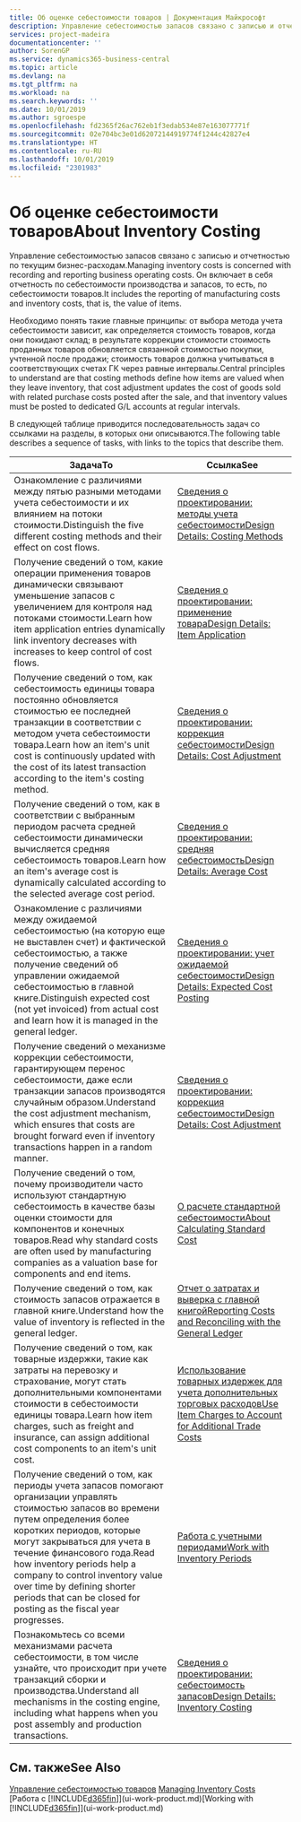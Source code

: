 ```yaml
---
title: Об оценке себестоимости товаров | Документация Майкрософт
description: Управление себестоимостью запасов связано с записью и отчетностью по текущим бизнес-расходам. Он включает в себя отчетность по себестоимости производства и запасов, то есть, по себестоимости товаров.
services: project-madeira
documentationcenter: ''
author: SorenGP
ms.service: dynamics365-business-central
ms.topic: article
ms.devlang: na
ms.tgt_pltfrm: na
ms.workload: na
ms.search.keywords: ''
ms.date: 10/01/2019
ms.author: sgroespe
ms.openlocfilehash: fd2365f26ac762eb1f3edab534e87e163077771f
ms.sourcegitcommit: 02e704bc3e01d62072144919774f1244c42827e4
ms.translationtype: HT
ms.contentlocale: ru-RU
ms.lasthandoff: 10/01/2019
ms.locfileid: "2301983"
---
```

# <a name="about-inventory-costing"></a><span data-ttu-id="43862-104">Об оценке себестоимости товаров</span><span class="sxs-lookup"><span data-stu-id="43862-104">About Inventory Costing</span></span>
<span data-ttu-id="43862-105">Управление себестоимостью запасов связано с записью и отчетностью по текущим бизнес-расходам.</span><span class="sxs-lookup"><span data-stu-id="43862-105">Managing inventory costs is concerned with recording and reporting business operating costs.</span></span> <span data-ttu-id="43862-106">Он включает в себя отчетность по себестоимости производства и запасов, то есть, по себестоимости товаров.</span><span class="sxs-lookup"><span data-stu-id="43862-106">It includes the reporting of manufacturing costs and inventory costs, that is, the value of items.</span></span>  

 <span data-ttu-id="43862-107">Необходимо понять такие главные принципы: от выбора метода учета себестоимости зависит, как определяется стоимость товаров, когда они покидают склад; в результате коррекции стоимости стоимость проданных товаров обновляется связанной стоимостью покупки, учтенной после продажи; стоимость товаров должна учитываться в соответствующих счетах ГК через равные интервалы.</span><span class="sxs-lookup"><span data-stu-id="43862-107">Central principles to understand are that costing methods define how items are valued when they leave inventory, that cost adjustment updates the cost of goods sold with related purchase costs posted after the sale, and that inventory values must be posted to dedicated G/L accounts at regular intervals.</span></span>  

 <span data-ttu-id="43862-108">В следующей таблице приводится последовательность задач со ссылками на разделы, в которых они описываются.</span><span class="sxs-lookup"><span data-stu-id="43862-108">The following table describes a sequence of tasks, with links to the topics that describe them.</span></span>   

|<span data-ttu-id="43862-109">**Задача**</span><span class="sxs-lookup"><span data-stu-id="43862-109">**To**</span></span>|<span data-ttu-id="43862-110">**Ссылка**</span><span class="sxs-lookup"><span data-stu-id="43862-110">**See**</span></span>|  
|------------|-------------|  
|<span data-ttu-id="43862-111">Ознакомление с различиями между пятью разными методами учета себестоимости и их влиянием на потоки стоимости.</span><span class="sxs-lookup"><span data-stu-id="43862-111">Distinguish the five different costing methods and their effect on cost flows.</span></span>|[<span data-ttu-id="43862-112">Сведения о проектировании: методы учета себестоимости</span><span class="sxs-lookup"><span data-stu-id="43862-112">Design Details: Costing Methods</span></span>](design-details-costing-methods.md)|  
|<span data-ttu-id="43862-113">Получение сведений о том, какие операции применения товаров динамически связывают уменьшение запасов с увеличением для контроля над потоками стоимости.</span><span class="sxs-lookup"><span data-stu-id="43862-113">Learn how item application entries dynamically link inventory decreases with increases to keep control of cost flows.</span></span>|[<span data-ttu-id="43862-114">Сведения о проектировании: применение товара</span><span class="sxs-lookup"><span data-stu-id="43862-114">Design Details: Item Application</span></span>](design-details-item-application.md)|  
|<span data-ttu-id="43862-115">Получение сведений о том, как себестоимость единицы товара постоянно обновляется стоимостью ее последней транзакции в соответствии с методом учета себестоимости товара.</span><span class="sxs-lookup"><span data-stu-id="43862-115">Learn how an item's unit cost is continuously updated with the cost of its latest transaction according to the item's costing method.</span></span>|[<span data-ttu-id="43862-116">Сведения о проектировании: коррекция себестоимости</span><span class="sxs-lookup"><span data-stu-id="43862-116">Design Details: Cost Adjustment</span></span>](design-details-cost-adjustment.md)|  
|<span data-ttu-id="43862-117">Получение сведений о том, как в соответствии с выбранным периодом расчета средней себестоимости динамически вычисляется средняя себестоимость товаров.</span><span class="sxs-lookup"><span data-stu-id="43862-117">Learn how an item's average cost is dynamically calculated according to the selected average cost period.</span></span>|[<span data-ttu-id="43862-118">Сведения о проектировании: средняя себестоимость</span><span class="sxs-lookup"><span data-stu-id="43862-118">Design Details: Average Cost</span></span>](design-details-average-cost.md)|  
|<span data-ttu-id="43862-119">Ознакомление с различиями между ожидаемой себестоимостью (на которую еще не выставлен счет) и фактической себестоимостью, а также получение сведений об управлении ожидаемой себестоимостью в главной книге.</span><span class="sxs-lookup"><span data-stu-id="43862-119">Distinguish expected cost (not yet invoiced) from actual cost and learn how it is managed in the general ledger.</span></span>|[<span data-ttu-id="43862-120">Сведения о проектировании: учет ожидаемой себестоимости</span><span class="sxs-lookup"><span data-stu-id="43862-120">Design Details: Expected Cost Posting</span></span>](design-details-expected-cost-posting.md)|  
|<span data-ttu-id="43862-121">Получение сведений о механизме коррекции себестоимости, гарантирующем перенос себестоимости, даже если транзакции запасов производятся случайным образом.</span><span class="sxs-lookup"><span data-stu-id="43862-121">Understand the cost adjustment mechanism, which ensures that costs are brought forward even if inventory transactions happen in a random manner.</span></span>|[<span data-ttu-id="43862-122">Сведения о проектировании: коррекция себестоимости</span><span class="sxs-lookup"><span data-stu-id="43862-122">Design Details: Cost Adjustment</span></span>](design-details-cost-adjustment.md)|  
|<span data-ttu-id="43862-123">Получение сведений о том, почему производители часто используют стандартную себестоимость в качестве базы оценки стоимости для компонентов и конечных товаров.</span><span class="sxs-lookup"><span data-stu-id="43862-123">Read why standard costs are often used by manufacturing companies as a valuation base for components and end items.</span></span>|[<span data-ttu-id="43862-124">О расчете стандартной себестоимости</span><span class="sxs-lookup"><span data-stu-id="43862-124">About Calculating Standard Cost</span></span>](finance-about-calculating-standard-cost.md)|  
|<span data-ttu-id="43862-125">Получение сведений о том, как стоимость запасов отражается в главной книге.</span><span class="sxs-lookup"><span data-stu-id="43862-125">Understand how the value of inventory is reflected in the general ledger.</span></span>|[<span data-ttu-id="43862-126">Отчет о затратах и выверка с главной книгой</span><span class="sxs-lookup"><span data-stu-id="43862-126">Reporting Costs and Reconciling with the General Ledger</span></span>](finance-report-costs-and-reconcile-with-the-general-ledger.md)|  
|<span data-ttu-id="43862-127">Получение сведений о том, как товарные издержки, такие как затраты на перевозку и страхование, могут стать дополнительными компонентами стоимости в себестоимости единицы товара.</span><span class="sxs-lookup"><span data-stu-id="43862-127">Learn how item charges, such as freight and insurance, can assign additional cost components to an item's unit cost.</span></span>|[<span data-ttu-id="43862-128">Использование товарных издержек для учета дополнительных торговых расходов</span><span class="sxs-lookup"><span data-stu-id="43862-128">Use Item Charges to Account for Additional Trade Costs</span></span>](payables-how-assign-item-charges.md)|  
|<span data-ttu-id="43862-129">Получение сведений о том, как периоды учета запасов помогают организации управлять стоимостью запасов во времени путем определения более коротких периодов, которые могут закрываться для учета в течение финансового года.</span><span class="sxs-lookup"><span data-stu-id="43862-129">Read how inventory periods help a company to control inventory value over time by defining shorter periods that can be closed for posting as the fiscal year progresses.</span></span>|[<span data-ttu-id="43862-130">Работа с учетными периодами</span><span class="sxs-lookup"><span data-stu-id="43862-130">Work with Inventory Periods</span></span>](finance-how-to-work-with-inventory-periods.md)|  
|<span data-ttu-id="43862-131">Познакомьтесь со всеми механизмами расчета себестоимости, в том числе узнайте, что происходит при учете транзакций сборки и производства.</span><span class="sxs-lookup"><span data-stu-id="43862-131">Understand all mechanisms in the costing engine, including what happens when you post assembly and production transactions.</span></span>|[<span data-ttu-id="43862-132">Сведения о проектировании: себестоимость запасов</span><span class="sxs-lookup"><span data-stu-id="43862-132">Design Details: Inventory Costing</span></span>](design-details-inventory-costing.md)|

## <a name="see-also"></a><span data-ttu-id="43862-133">См. также</span><span class="sxs-lookup"><span data-stu-id="43862-133">See Also</span></span>
<span data-ttu-id="43862-134">[Управление себестоимостью товаров](finance-manage-inventory-costs.md)  </span><span class="sxs-lookup"><span data-stu-id="43862-134">[Managing Inventory Costs](finance-manage-inventory-costs.md)  </span></span>  
<span data-ttu-id="43862-135">[Работа с [!INCLUDE[d365fin](includes/d365fin_md.md)]](ui-work-product.md)</span><span class="sxs-lookup"><span data-stu-id="43862-135">[Working with [!INCLUDE[d365fin](includes/d365fin_md.md)]](ui-work-product.md)</span></span>
